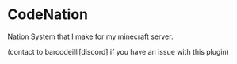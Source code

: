 # CodeNation
Nation System that I make for my minecraft server.

(contact to barcodeilli[discord] if you have an issue with this plugin)
